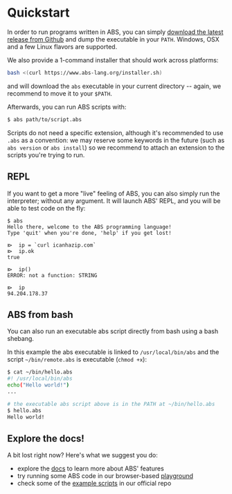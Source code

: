 # Quickstart

In order to run programs written in ABS, you can simply [download
the latest release from Github](https://github.com/abs-lang/abs/releases)
and dump the executable in your `PATH`. Windows, OSX and a few Linux flavors are supported.

We also provide a 1-command installer that should work across
platforms:

```bash
bash <(curl https://www.abs-lang.org/installer.sh)
```

and will download the `abs` executable in your current
directory -- again, we recommend to move it to your `$PATH`.

Afterwards, you can run ABS scripts with:

```bash
$ abs path/to/script.abs
```

Scripts do not need a specific extension,
although it's recommended to use `.abs` as a
convention: we may reserve some keywords in the
future (such as `abs version` or `abs install`)
so we recommend to attach an extension to the
scripts you're trying to run.

## REPL

If you want to get a more "live" feeling of ABS, you can
also simply run the interpreter; without any argument. It
will launch ABS' REPL, and you will be able to test code on
the fly:

```
$ abs
Hello there, welcome to the ABS programming language!
Type 'quit' when you're done, 'help' if you get lost!

⧐  ip = `curl icanhazip.com`
⧐  ip.ok
true

⧐  ip()
ERROR: not a function: STRING

⧐  ip
94.204.178.37
```

## ABS from bash

You can also run an executable abs script directly from bash
using a bash shebang.

In this example the abs executable is linked to `/usr/local/bin/abs`
and the script `~/bin/remote.abs` is executable (`chmod +x`):

```bash
$ cat ~/bin/hello.abs
#! /usr/local/bin/abs
echo("Hello world!")
...

# the executable abs script above is in the PATH at ~/bin/hello.abs
$ hello.abs
Hello world!
```

## Explore the docs!

A bit lost right now? Here's what we suggest you do:

* explore the [docs](/docs) to learn more about ABS' features 
* try running some ABS code in our browser-based [playground](/playground)
* check some of the [example scripts](https://github.com/abs-lang/abs/tree/master/examples) in our official repo
